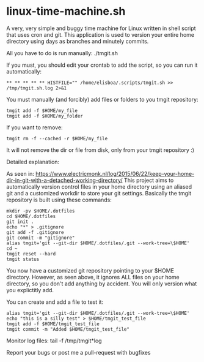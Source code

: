 # linux-time-machine.sh
A very, very simple and buggy time machine for Linux written in shell script that uses cron and git. This application is used to version your entire home directory using days as branches and minutely commits.

All you have to do is run manually:
./tmgit.sh

If you must, you should edit your crontab to add the script, so you can run it automatically:
```
** ** ** ** ** HISTFILE="" /home/elisboa/.scripts/tmgit.sh >> /tmp/tmgit.sh.log 2>&1
```

You must manually (and forcibly) add files or folders to you tmgit repository:
```
tmgit add -f $HOME/my_file
tmgit add -f $HOME/my_folder
```

If you want to remove:
```
tmgit rm -f --cached -r $HOME/my_file
```
It will not remove the dir or file from disk, only from your tmgit repository :)

Detailed explanation:

As seen in: 
https://www.electricmonk.nl/log/2015/06/22/keep-your-home-dir-in-git-with-a-detached-working-directory/
This project aims to automatically version control files in your home directory using an aliased git and a customized workdir to store your git settings. Basically the tmgit repository is built using these commands: 

```
mkdir -pv $HOME/.dotfiles
cd $HOME/.dotfiles
git init .
echo "*" > .gitignore
git add -f .gitignore
git commit -m "gitignore"
alias tmgit='git --git-dir $HOME/.dotfiles/.git --work-tree=\$HOME'
cd ~
tmgit reset --hard
tmgit status
```

You now have a customized git repository pointing to your $HOME directory. However, as seen above, it ignores ALL files on your home directory, so you don't add anything by accident. You will only version what you explictitly add. 

You can create and add a file to test it:
```
alias tmgit='git --git-dir $HOME/.dotfiles/.git --work-tree=\$HOME'
echo "this is a silly test" > $HOME/tmgit_test_file
tmgit add -f $HOME/tmgit_test_file
tmgit commit -m "Added $HOME/tmgit_test_file"
```

Monitor log files: tail -f /tmp/tmgit*log

Report your bugs or post me a pull-request with bugfixes
